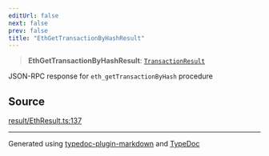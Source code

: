 ```yaml
---
editUrl: false
next: false
prev: false
title: "EthGetTransactionByHashResult"
---
```


> **EthGetTransactionByHashResult**: [`TransactionResult`](/reference/tevm/actions-types/type-aliases/transactionresult/)

JSON-RPC response for `eth_getTransactionByHash` procedure

## Source

[result/EthResult.ts:137](https://github.com/evmts/tevm-monorepo/blob/main/packages/actions-types/src/result/EthResult.ts#L137)

***
Generated using [typedoc-plugin-markdown](https://www.npmjs.com/package/typedoc-plugin-markdown) and [TypeDoc](https://typedoc.org/)
